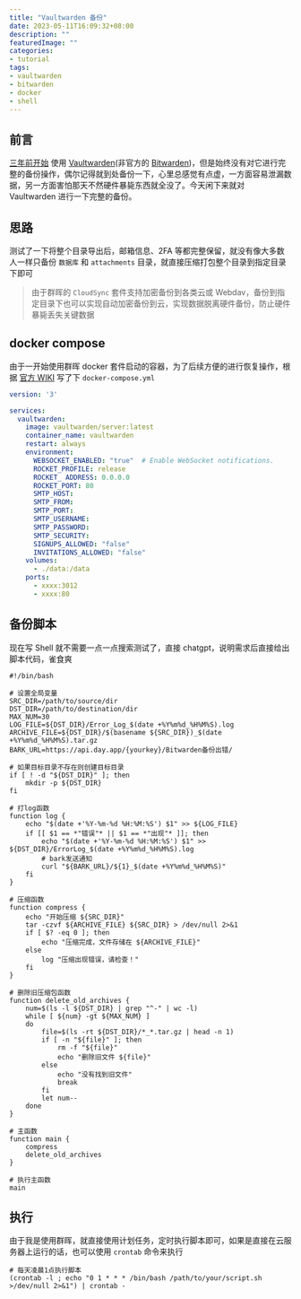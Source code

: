 ```yaml
---
title: "Vaultwarden 备份"
date: 2023-05-11T16:09:32+08:00
description: ""
featuredImage: ""
categories:
- tutorial
tags:
- vaultwarden
- bitwarden
- docker
- shell
---
```


## 前言

[三年前开始](../bitwarden-install/) 使用 [Vaultwarden](https://github.com/dani-garcia/vaultwarden)(非官方的 [Bitwarden](https://bitwarden.com/))，但是始终没有对它进行完整的备份操作，偶尔记得就到处备份一下，心里总感觉有点虚，一方面容易泄漏数据，另一方面害怕那天不然硬件暴毙东西就全没了。今天闲下来就对 Vaultwarden 进行一下完整的备份。

## 思路

测试了一下将整个目录导出后，邮箱信息、2FA 等都完整保留，就没有像大多数人一样只备份 `数据库` 和 `attachments` 目录，就直接压缩打包整个目录到指定目录下即可

> 由于群晖的 `CloudSync` 套件支持加密备份到各类云或 Webdav，备份到指定目录下也可以实现自动加密备份到云，实现数据脱离硬件备份，防止硬件暴毙丢失关键数据

## docker compose

由于一开始使用群晖 docker 套件启动的容器，为了后续方便的进行恢复操作，根据 [官方 WIKI](https://github.com/dani-garcia/vaultwarden/wiki) 写了下 `docker-compose.yml`

```yml
version: '3'

services:
  vaultwarden:
    image: vaultwarden/server:latest
    container_name: vaultwarden
    restart: always
    environment:
      WEBSOCKET_ENABLED: "true"  # Enable WebSocket notifications.
      ROCKET_PROFILE: release
      ROCKET_ ADDRESS: 0.0.0.0
      ROCKET_PORT: 80
      SMTP_HOST:
      SMTP_FROM:
      SMTP_PORT:
      SMTP_USERNAME:
      SMTP_PASSWORD:
      SMTP_SECURITY:
      SIGNUPS_ALLOWED: "false"
      INVITATIONS_ALLOWED: "false"
    volumes:
      - ./data:/data
    ports:
      - xxxx:3012
      - xxxx:80
```

## 备份脚本

现在写 Shell 就不需要一点一点搜索测试了，直接 chatgpt，说明需求后直接给出脚本代码，雀食爽

```shell
#!/bin/bash

# 设置全局变量
SRC_DIR=/path/to/source/dir
DST_DIR=/path/to/destination/dir
MAX_NUM=30
LOG_FILE=${DST_DIR}/Error_Log_$(date +%Y%m%d_%H%M%S).log
ARCHIVE_FILE=${DST_DIR}/$(basename ${SRC_DIR})_$(date +%Y%m%d_%H%M%S).tar.gz
BARK_URL=https://api.day.app/{yourkey}/Bitwarden备份出错/

# 如果目标目录不存在则创建目标目录
if [ ! -d "${DST_DIR}" ]; then
    mkdir -p ${DST_DIR}
fi

# 打log函数
function log {
    echo "$(date +'%Y-%m-%d %H:%M:%S') $1" >> ${LOG_FILE}
    if [[ $1 == *"错误"* || $1 == *"出现"* ]]; then
        echo "$(date +'%Y-%m-%d %H:%M:%S') $1" >> ${DST_DIR}/ErrorLog_$(date +%Y%m%d_%H%M%S).log
        # bark发送通知
        curl "${BARK_URL}/${1}_$(date +%Y%m%d_%H%M%S)"
    fi
}

# 压缩函数
function compress {
    echo "开始压缩 ${SRC_DIR}"
    tar -czvf ${ARCHIVE_FILE} ${SRC_DIR} > /dev/null 2>&1
    if [ $? -eq 0 ]; then
        echo "压缩完成，文件存储在 ${ARCHIVE_FILE}"
    else
        log "压缩出现错误，请检查！"
    fi
}

# 删除旧压缩包函数
function delete_old_archives {
    num=$(ls -l ${DST_DIR} | grep "^-" | wc -l)
    while [ ${num} -gt ${MAX_NUM} ]
    do
        file=$(ls -rt ${DST_DIR}/*_*.tar.gz | head -n 1)
        if [ -n "${file}" ]; then
            rm -f "${file}"
            echo "删除旧文件 ${file}"
        else
            echo "没有找到旧文件"
            break
        fi
        let num--
    done
}

# 主函数
function main {
    compress
    delete_old_archives
}

# 执行主函数
main

```

## 执行

由于我是使用群晖，就直接使用计划任务，定时执行脚本即可，如果是直接在云服务器上运行的话，也可以使用 `crontab` 命令来执行

```shell
# 每天凌晨1点执行脚本
(crontab -l ; echo "0 1 * * * /bin/bash /path/to/your/script.sh >/dev/null 2>&1") | crontab -
```

